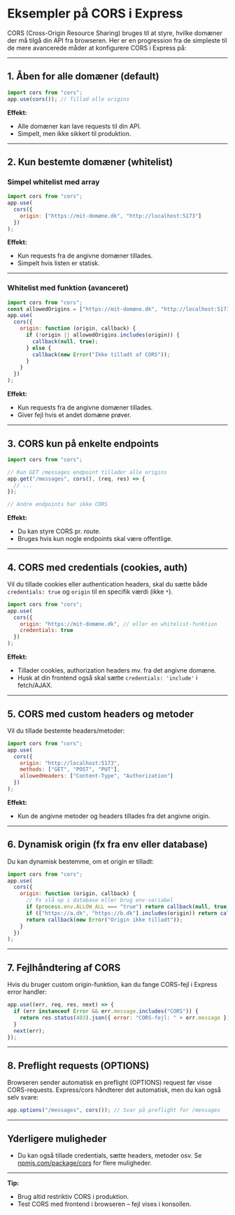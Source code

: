 # Eksempler på CORS i Express

CORS (Cross-Origin Resource Sharing) bruges til at styre, hvilke domæner der må tilgå din API fra browseren. Her er en progression fra de simpleste til de mere avancerede måder at konfigurere CORS i Express på:

---

## 1. Åben for alle domæner (default)

```js
import cors from "cors";
app.use(cors()); // Tillad alle origins
```

**Effekt:**

- Alle domæner kan lave requests til din API.
- Simpelt, men ikke sikkert til produktion.

---

## 2. Kun bestemte domæner (whitelist)

### Simpel whitelist med array

```js
import cors from "cors";
app.use(
  cors({
    origin: ["https://mit-domæne.dk", "http://localhost:5173"]
  })
);
```

**Effekt:**

- Kun requests fra de angivne domæner tillades.
- Simpelt hvis listen er statisk.

---

### Whitelist med funktion (avanceret)

```js
import cors from "cors";
const allowedOrigins = ["https://mit-domæne.dk", "http://localhost:5173"];
app.use(
  cors({
    origin: function (origin, callback) {
      if (!origin || allowedOrigins.includes(origin)) {
        callback(null, true);
      } else {
        callback(new Error("Ikke tilladt af CORS"));
      }
    }
  })
);
```

**Effekt:**

- Kun requests fra de angivne domæner tillades.
- Giver fejl hvis et andet domæne prøver.

---

## 3. CORS kun på enkelte endpoints

```js
import cors from "cors";

// Kun GET /messages endpoint tillader alle origins
app.get("/messages", cors(), (req, res) => {
  // ...
});

// Andre endpoints har ikke CORS
```

**Effekt:**

- Du kan styre CORS pr. route.
- Bruges hvis kun nogle endpoints skal være offentlige.

---

## 4. CORS med credentials (cookies, auth)

Vil du tillade cookies eller authentication headers, skal du sætte både `credentials: true` og `origin` til en specifik værdi (ikke `*`).

```js
import cors from "cors";
app.use(
  cors({
    origin: "https://mit-domæne.dk", // eller en whitelist-funktion
    credentials: true
  })
);
```

**Effekt:**

- Tillader cookies, authorization headers mv. fra det angivne domæne.
- Husk at din frontend også skal sætte `credentials: 'include'` i fetch/AJAX.

---

## 5. CORS med custom headers og metoder

Vil du tillade bestemte headers/metoder:

```js
import cors from "cors";
app.use(
  cors({
    origin: "http://localhost:5173",
    methods: ["GET", "POST", "PUT"],
    allowedHeaders: ["Content-Type", "Authorization"]
  })
);
```

**Effekt:**

- Kun de angivne metoder og headers tillades fra det angivne origin.

---

## 6. Dynamisk origin (fx fra env eller database)

Du kan dynamisk bestemme, om et origin er tilladt:

```js
import cors from "cors";
app.use(
  cors({
    origin: function (origin, callback) {
      // Fx slå op i database eller brug env-variabel
      if (process.env.ALLOW_ALL === "true") return callback(null, true);
      if (["https://a.dk", "https://b.dk"].includes(origin)) return callback(null, true);
      return callback(new Error("Origin ikke tilladt"));
    }
  })
);
```

---

## 7. Fejlhåndtering af CORS

Hvis du bruger custom origin-funktion, kan du fange CORS-fejl i Express error handler:

```js
app.use((err, req, res, next) => {
  if (err instanceof Error && err.message.includes("CORS")) {
    return res.status(403).json({ error: "CORS-fejl: " + err.message });
  }
  next(err);
});
```

---

## 8. Preflight requests (OPTIONS)

Browseren sender automatisk en preflight (OPTIONS) request før visse CORS-requests. Express/cors håndterer det automatisk, men du kan også selv svare:

```js
app.options("/messages", cors()); // Svar på preflight for /messages
```

---

## Yderligere muligheder

- Du kan også tillade credentials, sætte headers, metoder osv. Se [npmjs.com/package/cors](https://www.npmjs.com/package/cors) for flere muligheder.

---

**Tip:**

- Brug altid restriktiv CORS i produktion.
- Test CORS med frontend i browseren – fejl vises i konsollen.
